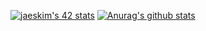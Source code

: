 <!--
**yhakamay/yhakamay** is a ✨ _special_ ✨ repository because its `README.md` (this file) appears on your GitHub profile.
-->

[![jaeskim's 42 stats](https://badge42.herokuapp.com/api/stats/yhakamay)](https://github.com/JaeSeoKim/badge42)
[![Anurag's github stats](https://github-readme-stats.vercel.app/api?username=yhakamay)](https://github.com/anuraghazra/github-readme-stats)
